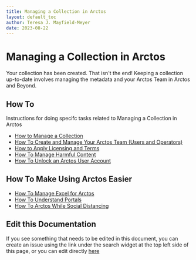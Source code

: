 ```yaml
---
title: Managing a Collection in Arctos
layout: default_toc
author: Teresa J. Mayfield-Meyer
date: 2023-08-22
---
```


# Managing a Collection in Arctos

Your collection has been created. That isn't the end! Keeping a collection up-to-date involves managing the metadata and your Arctos Team in Arctos and Beyond.

## How To

Instructions for doing specifc tasks related to Managing a Collection in Arctos

* [How to Manage a Collection](https://handbook.arctosdb.org/how_to/How-to-Manage-a-Collection-in-Arctos.html)
* [How To Create and Manage Your Arctos Team (Users and Operators)](https://handbook.arctosdb.org/how_to/How-to-Create-your-Arctos-Team-Users-and-Operators.html)
* [How to Apply Licensing and Terms](https://handbook.arctosdb.org/how_to/How-To-Apply-Licensing-and-Terms.html)
* [How To Manage Harmful Content](https://handbook.arctosdb.org/how_to/manage_harmful_content.html)
* [How To Unlock an Arctos User Account](https://handbook.arctosdb.org/how_to/How-To-Unlock-A-User-Account.html)

## How To Make Using Arctos Easier

* [How To Manage Excel for Arctos](https://handbook.arctosdb.org/how_to/How-to-Excel-for-Arctos.html)
* [How To Understand Portals](https://handbook.arctosdb.org/how_to/understanding-portals.html)
* [How To Arctos While Social Distancing](https://handbook.arctosdb.org/how_to/How-To-Arctos-While-Social-Distancing.html)

## Edit this Documentation

If you see something that needs to be edited in this document, you can create an issue using the link under the search widget at the top left side of this page, or you can edit directly [here](https://github.com/ArctosDB/documentation-wiki/edit/gh-pages/_documentation/manage_collection.markdown)
